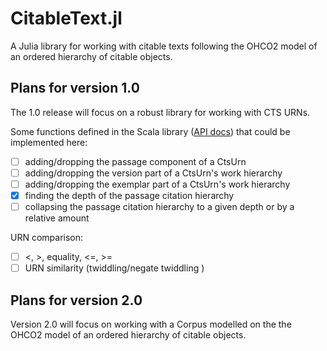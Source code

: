 # CitableText.jl

A Julia library for working with citable texts following the OHCO2 model of an ordered hierarchy of citable objects.

## Plans for version 1.0

The 1.0 release will focus on a robust library for working with CTS URNs.



Some functions defined in the Scala library ([API docs](https://cite-architecture.github.io/cite-api-docs/xcite/api/edu/holycross/shot/cite/CtsUrn.html)) that could be implemented here:

- [ ] adding/dropping the passage component of a CtsUrn
- [ ] adding/dropping the version part of a CtsUrn's work hierarchy
- [ ] adding/dropping the exemplar part of a CtsUrn's work hierarchy
- [x] finding the depth of the passage citation hierarchy
- [ ] collapsing the passage citation hierarchy to a given depth or by a relative amount

URN comparison:

- [ ] <, >, equality, <=, >=
- [ ] URN similarity (twiddling/negate twiddling )

## Plans for version 2.0

Version 2.0 will focus on working with a Corpus modelled on the the OHCO2 model of an ordered hierarchy of citable objects.
